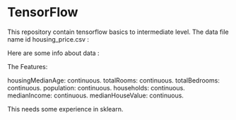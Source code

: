 # TensorFlow
This repository contain tensorflow basics to intermediate level.
The data file name id housing_price.csv :

Here are some info about data :

The Features:

housingMedianAge: continuous.
totalRooms: continuous.
totalBedrooms: continuous.
population: continuous.
households: continuous.
medianIncome: continuous.
medianHouseValue: continuous.


This needs some experience in sklearn.

